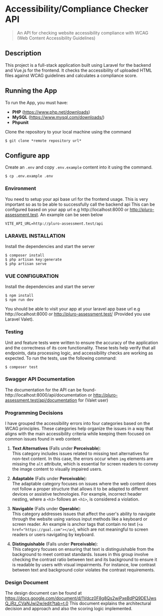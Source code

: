 
# Accessibility/Compliance Checker API
> An API for checking website accessibility compliance with WCAG (Web Content Accessibility Guidelines)

## Description
This project is a full-stack application built using Laravel for the backend and Vue.js for the frontend. It checks the accessibility of uploaded HTML files against WCAG guidelines and calculates a compliance score.

## Running the App
To run the App, you must have:
- **PHP** (https://www.php.net/downloads)
- **MySQL** (https://www.mysql.com/downloads/)
- **Phpunit**

Clone the repository to your local machine using the command
```console
$ git clone *remote repository url*
```

## Configure app
Create an `.env` and copy `.env.example` content into it using the command.

```console
$ cp .env.example .env
```

### Environment
You need to setup your api base url for the frontend usage. This is very important so as to be able to successfully call the backend api
This can be configured based on your app url e.g  http://localhost:8000 or http://pluro-assessment.test. An example can be seen below
```  
VITE_API_URL=http://pluro-assessment.test/api
```

### LARAVEL INSTALLATION
Install the dependencies and start the server

```console
$ composer install
$ php artisan key:generate
$ php artisan serve
```

### VUE CONFIGURATION
Install the dependencies and start the server

```console
$ npm install
$ npm run dev
```

You should be able to visit your app at your laravel app base url e.g http://localhost:8000 or http://pluro-assessment.test/ (Provided you use Laravel Valet).


### Testing
Unit and feature tests were written to ensure the accuracy of the application and the correctness of its core functionality. These tests help verify that all endpoints, data processing logic, and accessibility checks are working as expected. To run the tests, use the following command:
```
$ composer test
```

### Swagger API Documentation
The documentation for the API can be found- http://localhost:8000/api/documentation or http://pluro-assessment.test/api/documentation for (Valet user)

### Programming Decisions

I have grouped the accessibility errors into four categories based on the WCAG principles. These categories help organize the issues in a way that aligns with the main accessibility criteria while keeping them focused on common issues found in web content.

1. **Text Alternatives** (Falls under **Perceivable**):  
   This category includes issues related to missing text alternatives for non-text content. In this case, the errors occur when `img` elements are missing the `alt` attribute, which is essential for screen readers to convey the image content to visually impaired users.

2. **Adaptable** (Falls under **Perceivable**):  
   The adaptable category focuses on issues where the web content does not follow a proper structure that allows it to be adapted to different devices or assistive technologies. For example, incorrect header nesting, where a `<h3>` follows an `<h1>`, is considered a violation.

3. **Navigable** (Falls under **Operable**):  
   This category addresses issues that affect the user's ability to navigate through the website using various input methods like a keyboard or screen reader. An example is anchor tags that contain no text (`<a href="https://goal.com"></a>`), which are not meaningful to screen readers or users navigating by keyboard.

4. **Distinguishable** (Falls under **Perceivable**):  
   This category focuses on ensuring that text is distinguishable from the background to meet contrast standards. Issues in this group involve checking the contrast ratio between text and its background to ensure it is readable by users with visual impairments. For instance, low contrast between text and background color violates the contrast requirements.

### Design Document
The design document can be found at https://docs.google.com/document/d/1Vdcz0F8g8Qs2wiPxeBdPQ9DE1JwsQ_iRz_CVaNJwi2w/edit?tab=t.0 This document explains the architectural decision and approach and also the scoring logic implemented.
